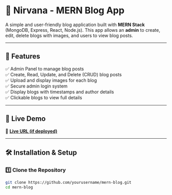 # 📝 Nirvana - MERN Blog App  

A simple and user-friendly blog application built with **MERN Stack** (MongoDB, Express, React, Node.js). This app allows an **admin** to create, edit, delete blogs with images, and users to view blog posts.  

---

## 🌟 Features  
✅ Admin Panel to manage blog posts  
✅ Create, Read, Update, and Delete (CRUD) blog posts  
✅ Upload and display images for each blog  
✅ Secure admin login system  
✅ Display blogs with timestamps and author details  
✅ Clickable blogs to view full details  

---

## 🚀 Live Demo  
🔗 **[Live URL (if deployed)](https://your-deployment-link.com)**  

---

## 🛠️ Installation & Setup  

### 1️⃣ Clone the Repository  
```bash
git clone https://github.com/yourusername/mern-blog.git
cd mern-blog
